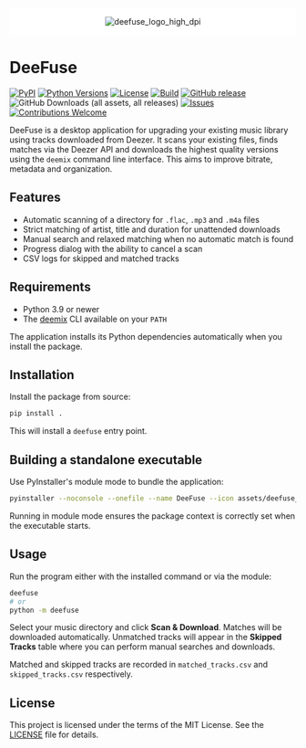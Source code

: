 <div style="
  background: white;
  padding: 16px;
  display: flex;
  justify-content: center;
">
  <img 
    src="https://github.com/user-attachments/assets/09298035-dcb7-4762-a6f3-e27165714beb" 
    alt="deefuse_logo_high_dpi" 
    style="
      max-width: 100%;
      height: auto;
      display: block;
    "
  />
</div>

# DeeFuse
[![PyPI](https://img.shields.io/pypi/v/deefuse)](https://pypi.org/project/deefuse/)
[![Python Versions](https://img.shields.io/pypi/pyversions/deefuse)](https://pypi.org/project/deefuse/)
[![License](https://img.shields.io/github/license/mojwinter/DeeFuse)](https://github.com/mojwinter/DeeFuse/blob/main/LICENSE)
[![Build](https://github.com/mojwinter/DeeFuse/actions/workflows/build.yml/badge.svg)](https://github.com/mojwinter/DeeFuse/actions/workflows/build.yml)
[![GitHub release](https://img.shields.io/github/v/release/mojwinter/DeeFuse)](https://github.com/mojwinter/DeeFuse/releases)
![GitHub Downloads (all assets, all releases)](https://img.shields.io/github/downloads/mojwinter/DeeFuse/total)
[![Issues](https://img.shields.io/github/issues/mojwinter/DeeFuse)](https://github.com/mojwinter/DeeFuse/issues)
[![Contributions Welcome](https://img.shields.io/badge/contributions-welcome-brightgreen.svg)](https://github.com/mojwinter/DeeFuse/issues)

DeeFuse is a desktop application for upgrading your existing music library using tracks downloaded from Deezer. It scans your existing files, finds matches via the Deezer API and downloads the highest quality versions using the `deemix` command line interface. This aims to improve bitrate, metadata and organization.

## Features

- Automatic scanning of a directory for `.flac`, `.mp3` and `.m4a` files
- Strict matching of artist, title and duration for unattended downloads
- Manual search and relaxed matching when no automatic match is found
- Progress dialog with the ability to cancel a scan
- CSV logs for skipped and matched tracks

## Requirements

- Python 3.9 or newer
- The [deemix](https://deemix.app/) CLI available on your `PATH`

The application installs its Python dependencies automatically when you install the package.

## Installation

Install the package from source:

```bash
pip install .
```

This will install a `deefuse` entry point.

## Building a standalone executable

Use PyInstaller's module mode to bundle the application:

```bash
pyinstaller --noconsole --onefile --name DeeFuse --icon assets/deefuse_desktop.ico src/deefuse/__main__.py
```

Running in module mode ensures the package context is correctly set when the
executable starts.

## Usage

Run the program either with the installed command or via the module:

```bash
deefuse
# or
python -m deefuse
```

Select your music directory and click **Scan & Download**. Matches will be downloaded automatically. Unmatched tracks will appear in the **Skipped Tracks** table where you can perform manual searches and downloads.

Matched and skipped tracks are recorded in `matched_tracks.csv` and `skipped_tracks.csv` respectively.

## License

This project is licensed under the terms of the MIT License. See the [LICENSE](LICENSE) file for details.
